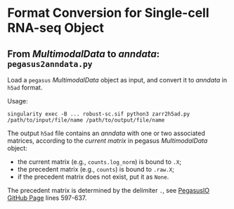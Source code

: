 # Format Conversion for Single-cell RNA-seq Object

## From *MultimodalData* to *anndata*: `pegasus2anndata.py`

Load a `pegasus` *MultimodalData* object as input, and convert it to *anndata* in `h5ad` format.

Usage:
```
singularity exec -B ... robust-sc.sif python3 zarr2h5ad.py /path/to/input/file/name /path/to/output/file/name
```

The output `h5ad` file contains an *anndata* with one or two associated matrices, according to the *current matrix* in pegasus *MultimodalData* object:
- the current matrix (e.g., `counts.log_norm`) is bound to `.X`;
- the precedent matrix (e.g., `counts`) is bound to `.raw.X`;
- if the precedent matrix does not exist, put it as `None`.

The precedent matrix is determined by the delimiter `.`, see [PegasusIO GitHub Page](https://github.com/lilab-bcb/pegasusio/blob/master/pegasusio/unimodal_data.py) lines 597-637.
